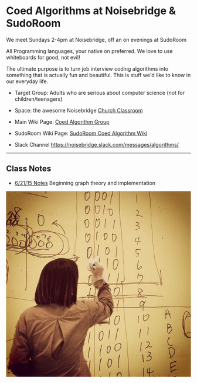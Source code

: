 # Coed Algorithms at Noisebridge & SudoRoom

We meet Sundays 2-4pm at Noisebridge, off an on evenings at SudoRoom

All Programming languages, your native on preferred.
We love to use whiteboards for good, not evil!

The ultimate purpose is to turn job interview coding algorithms into something that is actually fun and beautiful. This is stuff we'd like to know in our everyday life.

* Target Group: Adults who are serious about computer science (not for children/teenagers)
* Space: the awesome Noisebridge [Church Classroom](https://www.noisebridge.net/wiki/Classrooms)

* Main Wiki Page: [Coed Algorithm Group](https://noisebridge.net/wiki/(affiliated_with)_Women_Who_Code_Algorithms_Study_Group#Notes)
* SudoRoom Wiki Page: [SudoRoom Coed Algorithm Wiki](https://sudoroom.org/wiki/CoedAlgorithms)
* Slack Channel https://noisebridge.slack.com/messages/algorithms/

---

## Class Notes

* [6/21/15 Notes](notes/2015-06-21_notes.md) Beginning graph theory and implementation

![Twos complement](images/600px-AlgorithmTwosComplement.jpg)




